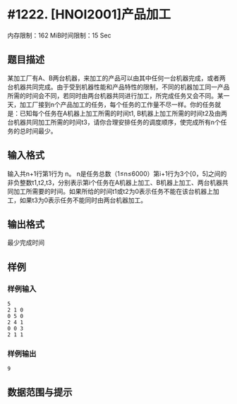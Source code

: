 # #1222. [HNOI2001]产品加工

内存限制：162 MiB时间限制：15 Sec

## 题目描述

某加工厂有A、B两台机器，来加工的产品可以由其中任何一台机器完成，或者两台机器共同完成。由于受到机器性能和产品特性的限制，不同的机器加工同一产品所需的时间会不同，若同时由两台机器共同进行加工，所完成任务又会不同。某一天，加工厂接到n个产品加工的任务，每个任务的工作量不尽一样。你的任务就是：已知每个任务在A机器上加工所需的时间t1, B机器上加工所需的时间t2及由两台机器共同加工所需的时间t3，请你合理安排任务的调度顺序，使完成所有n个任务的总时间最少。

## 输入格式

输入共n+1行第1行为 n。 n是任务总数（1&le;n&le;6000）第i+1行为3个[0，5]之间的非负整数t1,t2,t3，分别表示第i个任务在A机器上加工、B机器上加工、两台机器共同加工所需要的时间。如果所给的时间t1或t2为0表示任务不能在该台机器上加工，如果t3为0表示任务不能同时由两台机器加工。

## 输出格式

最少完成时间

## 样例

### 样例输入

    
    5                                
    2 1 0
    0 5 0
    2 4 1
    0 0 3
    2 1 1
    
    

### 样例输出

    
    9
    

## 数据范围与提示
